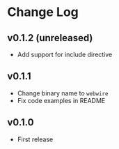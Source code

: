 # Change Log

## v0.1.2 (unreleased)

* Add support for include directive

## v0.1.1

* Change binary name to `webwire`
* Fix code examples in README

## v0.1.0

* First release
